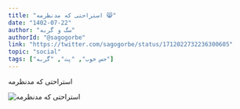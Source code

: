 ```yaml
---
title: "استراحتی که مدنظرمه 😸"
date: "1402-07-22"
author: "سگ و گربه"
authorId: "@sagogorbe"
link: "https://twitter.com/sagogorbe/status/1712022732236300605"
topic: "social"
tags: ["حس خوب", "پت", "گربه"]
---
```


استراحتی که مدنظرمه

![استراحتی که مدنظرمه](/posts/social/esterahati-ke-madenazarame.jpg)

